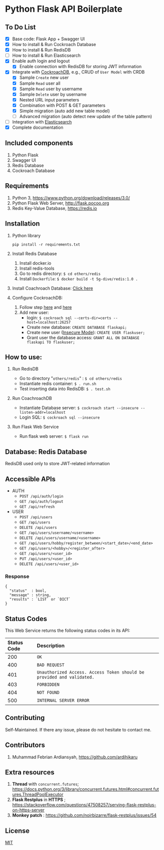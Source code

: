 # Python Flask API Boilerplate

## To Do List

- [x] Base code: Flask App + Swagger UI
- [x] How to install & Run Cockroach Database
- [x] How to install & Run RedisDB
- [ ] How to install & Run Elasticsearch
- [x] Enable auth login and logout
    - [x] Enable connection with RedisDB for storing JWT information
- [x] Integrate with [CockroachDB](https://www.cockroachlabs.com/), e.g., CRUD of `User Model` with CRDB
    - [x] Sample `Create` new user
    - [x] Sample `Read` user all
    - [x] Sample `Read` user by username
    - [x] Sample `Delete` user by username
    - [x] Nested URL input parameters
    - [x] Combination with POST & GET parameters
    - [x] Simple migration (auto add new table model)
    - [ ] Advanced migration (auto detect new update of the table pattern)
- [ ] Integration with [Elasticsearch](https://www.elastic.co/elasticsearch/)
- [x] Complete documentation

## Included components
1. Python Flask
2. Swagger UI
3. Redis Database
4. Cockroach Database

## Requirements
1. Python 3, https://www.python.org/download/releases/3.0/
2. Python Flask Web Server, http://flask.pocoo.org
3. Redis Key-Value Database, https://redis.io

## Installation
1. Python library 
    ```
    pip install -r requirements.txt
    ```

2. Install Redis Database
    1. Install docker.io
    2. Install redis-tools
    3. Go to redis directory: `$ cd others/redis`
    4. Install `Dockerfile`: `$ docker build -t 5g-dive/redis:1.0 .`

3. Install Coachroach Database: [Click here](https://www.cockroachlabs.com/docs/stable/install-cockroachdb.html)

4. Configure CockroachDB:
    1. Follow step [here](https://www.cockroachlabs.com/docs/stable/secure-a-cluster.html) and [here](https://www.cockroachlabs.com/docs/stable/build-a-python-app-with-cockroachdb-sqlalchemy.html)
    2. Add new user:
        - login: `$ cockroach sql --certs-dir=certs --host=localhost:26257`
        - Create new database: `CREATE DATABASE flaskapi;`
        - Create new user ([Insecure Mode](https://www.cockroachlabs.com/docs/stable/start-a-local-cluster.html)): `CREATE USER flaskuser;`
        - Grant user the database access: `GRANT ALL ON DATABASE flaskapi TO flaskuser;`

## How to use: <TBD>
1. Run RedisDB
    - Go to directory "`others/redis`" : `$ cd others/redis`
    - Instantiate redis container: `$ . run.sh`
    - Test inserting data into RedisDB: `$ . test.sh`
    
2. Run CoachroachDB
    - Instantiate Database server: `$ cockroach start --insecure --listen-addr=localhost`
    - Login SQL: `$ cockroach sql --insecure`
        
3. Run Flask Web Service
    - Run flask web server: `$ flask run`

## Database: Redis Database
RedisDB used only to store JWT-related information
        
## Accessible APIs 
* AUTH
    * `POST /api/auth/login`
    * `GET /api/auth/logout`
    * `GET /api/refresh`
* USER
    * `POST /api/users`
    * `GET /api/users`
    * `DELETE /api/users`
    * `GET /api/users/username/<username>` 
    * `DELETE /api/users/username/<username>`
    * `GET /api/users/hobby/register_between/<start_date>/<end_date>` 
    * `GET /api/users/<hobby>/<register_after>` 
    * `GET /api/users/<user_id>`
    * `PUT /api/users/<user_id>`
    * `DELETE /api/users/<user_id>` 

### Response

```
{
  "status"  : bool,
  "message" : string,
  "results" : `LIST` or `DICT`
}
```

## Status Codes

This Web Service returns the following status codes in its API:

| Status Code | Description |
| :--- | :--- |
| 200 | `OK` |
| 400 | `BAD REQUEST` |
| 401 | `Unauthorized Access. Access Token should be provided and validated.` |
| 403 | `FORBIDDEN` |
| 404 | `NOT FOUND` |
| 500 | `INTERNAL SERVER ERROR` |

## Contributing
Self-Maintained. If there any issue, please do not hesitate to contact me. 

## Contributors
1. Muhammad Febrian Ardiansyah, https://github.com/ardihikaru

## Extra resources
1. **Thread** with `concurrent.futures`; https://docs.python.org/3/library/concurrent.futures.html#concurrent.futures.ThreadPoolExecutor
2. **Flask Restplus** in **HTTPS** ; https://stackoverflow.com/questions/47508257/serving-flask-restplus-on-https-server
3. **Monkey patch** : https://github.com/noirbizarre/flask-restplus/issues/54

## License
[MIT](https://choosealicense.com/licenses/mit/)